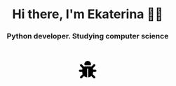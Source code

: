 <h1 align="center">Hi there, I'm Ekaterina 👋🏻</h1>
<h3 align="center">Python developer. Studying computer science</h3>
<br>
<p align="center">
<img src="https://raw.githubusercontent.com/Katrinaqr/Katrinaqr/b55495d0fbda0f83227e13c46b30e2b884a05767/icons/bug-solid.svg" alt="bug" height="40" width="40">
</p>

<!--
**Katrinaqr/Katrinaqr** is a ✨ _special_ ✨ repository because its `README.md` (this file) appears on your GitHub profile.

Here are some ideas to get you started:

- 🔭 I’m currently working on ...
- 🌱 I’m currently learning ...
- 👯 I’m looking to collaborate on ...
- 🤔 I’m looking for help with ...
- 💬 Ask me about ...
- 📫 How to reach me: ...
- 😄 Pronouns: ...
- ⚡ Fun fact: ...
-->
